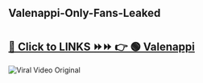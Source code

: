 
 ## Valenappi-Only-Fans-Leaked

# <h2><a href="https://clipsfans.com/Valenappi&ref=git">🔗 Click to LINKS ⏩⏩ 👉 🟢 Valenappi </a></h2>

<a href="https://clipsfans.com/Valenappi&ref=git" rel="nofollow" data-target="animated-image.originalLink"><img src="https://i.ibb.co.com/xMMVF88/686577567.gif" alt="Viral Video Original" style="max-width: 100%; display: inline-block;" data-target="animated-image.originalImage"></a>
